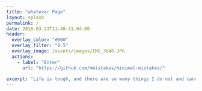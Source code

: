 ```yaml
---
title: "whatever Page"
layout: splash
permalink: /
date: 2016-03-23T11:48:41-04:00
header:
  overlay_color: "#000"
  overlay_filter: "0.5"
  overlay_image: /assets/images/IMG_3846.JPG
  actions:
    - label: "Enter"
      url: "https://github.com/mmistakes/minimal-mistakes/"

excerpt: "Life is tough, and there are so many things I do not and cannot understand."
---
```

